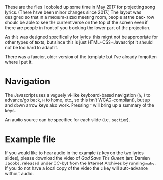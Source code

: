 
These are the files I cobbled up some time in May 2017 for projecting song lyrics.
(There have been minor changes since 2017.)
The layout was designed so that in a medium-sized meeting room,
people at the back row should be able to see the current verse on the top of the screen
even if there are people in front of you blocking the lower part of the projection.

As this was designed specifically for lyrics,
this might not be appropriate for other types of texts,
but since this is just HTML+CSS+Javascript it should not be too hard to adapt it.

There was a fancier, older version of the template but I’ve already forgotten where I put it.

Navigation
==========

The Javascript uses a vaguely vi-like keyboard-based navigation
(`h`, `l` to advance/go back, `H` to home, etc., so this isn’t WCAG-compliant),
but up and down arrow keys also work.
Pressing `?` will bring up a summary of the keys.

An audio source can be specified for each slide (i.e., `section`).

Example file
============

If you would like to hear audio in the example (`z` key on the two lyrics slides),
please download the video of *God Save The Queen* (arr. Damien Jacobs, released under CC-by)
from the Internet Archives by running `make`.
If you do not have a local copy of the video the `z` key will auto-advance without audio.




